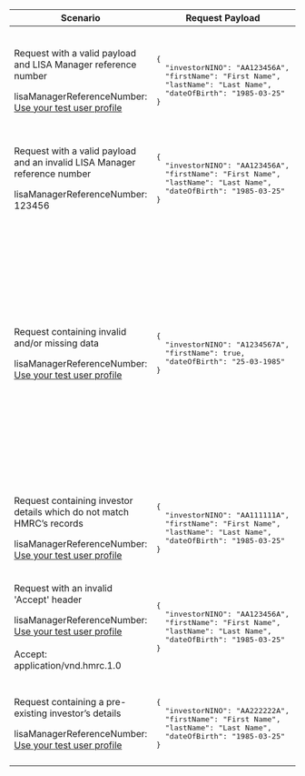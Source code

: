 <table>
    <col width="25%">
    <col width="35%">
    <col width="40%">
    <thead>
        <tr>
            <th>Scenario</th>
            <th>Request Payload</th>
            <th>Response</th>
        </tr>
    </thead>
    <tbody>
        <tr>
            <td><p>Request with a valid payload and LISA Manager reference number</p> <p class="code--block">lisaManagerReferenceNumber: <a href="https://test-developer.service.hmrc.gov.uk/api-documentation/docs/api/service/lisa-api/1.0#testing-the-api">Use your test user profile</a></p></td>
            <td>
<pre class="code--block">
{
  "investorNINO": "AA123456A",
  "firstName": "First Name",
  "lastName": "Last Name",
  "dateOfBirth": "1985-03-25"
}
</pre>
            </td>
            <td><p>HTTP status: <code class="code--slim">201 (Created)</code></p>
<pre class="code--block">
{
  "status": 201,
  "success": true,
  "data": {
    "investorId": "9876543210",
    "message": "Investor created"
  }
}
</pre>
            </td>
        </tr>
        <tr>
            <td><p>Request with a valid payload and an invalid LISA Manager reference number</p> <p class="code--block">lisaManagerReferenceNumber: 123456</p></td>
            <td>
<pre class="code--block">
{
  "investorNINO": "AA123456A",
  "firstName": "First Name",
  "lastName": "Last Name",
  "dateOfBirth": "1985-03-25"
}
</pre>
            </td>
            <td><p>HTTP status: <code class="code--slim">400 (Bad Request)</code></p>
<pre class="code--block">
{
  "code": "BAD_REQUEST",
  "message": "lisaManagerReferenceNumber in the URL is in the wrong format"
}
</pre>
            </td>
        </tr>
        <tr>
            <td><p>Request containing invalid and/or missing data</p><p class="code--block">lisaManagerReferenceNumber: <a href="https://test-developer.service.hmrc.gov.uk/api-documentation/docs/api/service/lisa-api/1.0#testing-the-api">Use your test user profile</a></p></td>
            <td>
<pre class="code--block">
{
  "investorNINO": "A1234567A",
  "firstName": true,
  "dateOfBirth": "25-03-1985"
}
</pre>
            </td>
            <td><p>HTTP status: <code class="code--slim">400 (Bad Request)</code></p>
<pre class="code--block">
{
  "code": "BAD_REQUEST",
  "message": "Bad Request",
  "errors": [
    {
      "code": "MISSING_FIELD",
      "message": "This field is required",
      "path": "/lastName"
    },
    {
      "code": "INVALID_DATE",
      "message": "Date is invalid",
      "path": "/dateOfBirth"
    },
    {
      "code": "INVALID_FORMAT",
      "message": "Invalid format has been used",
      "path": "/investorNINO"
    },
    {
      "code": "INVALID_DATA_TYPE",
      "message": "Invalid data type has been used",
      "path": "/firstName"
    }
  ]
}
</pre>
            </td>
        </tr>
        <tr>
            <td><p>Request containing investor details which do not match HMRC’s records</p><p class="code--block">lisaManagerReferenceNumber: <a href="https://test-developer.service.hmrc.gov.uk/api-documentation/docs/api/service/lisa-api/1.0#testing-the-api">Use your test user profile</a></p></td>
            <td>
<pre class="code--block">
{
  "investorNINO": "AA111111A",
  "firstName": "First Name",
  "lastName": "Last Name",
  "dateOfBirth": "1985-03-25"
}
</pre>
            </td>
            <td><p>HTTP status: <code class="code--slim">403 (Forbidden)</code></p>
<pre class="code--block">
{
  "code": "INVESTOR_NOT_FOUND",
  "message": "The investor details given do not match with HMRC’s records"
}
</pre>
             </td>
        </tr>
        <tr>
           <td><p>Request with an invalid 'Accept' header</p><p class="code--block">lisaManagerReferenceNumber: <a href="https://test-developer.service.hmrc.gov.uk/api-documentation/docs/api/service/lisa-api/1.0#testing-the-api">Use your test user profile</a><br><br>Accept: application/vnd.hmrc.1.0</p></td>
           <td>
<pre class="code--block">
{
  "investorNINO": "AA123456A",
  "firstName": "First Name",
  "lastName": "Last Name",
  "dateOfBirth": "1985-03-25"
}
</pre>
           </td>
           <td><p>HTTP status: <code class="code--slim">406 (Not Acceptable)</code></p>
<pre class="code--block">
{
  "code": "ACCEPT_HEADER_INVALID",
  "message": "The accept header is missing or invalid"
}
</pre>
           </td>
        </tr>
        <tr>
            <td><p>Request containing a pre-existing investor’s details</p> <p class="code--block">lisaManagerReferenceNumber: <a href="https://test-developer.service.hmrc.gov.uk/api-documentation/docs/api/service/lisa-api/1.0#testing-the-api">Use your test user profile</a></p></td>
            <td>
<pre class="code--block">
{
  "investorNINO": "AA222222A",
  "firstName": "First Name",
  "lastName": "Last Name",
  "dateOfBirth": "1985-03-25"
}
</pre>
            </td>
            <td><p>HTTP status: <code class="code--slim">409 (Conflict)</code></p>
<pre class="code--block">
{
  "code": "INVESTOR_ALREADY_EXISTS",
  "message": "The investor already has a record with HMRC",
  "id": "1234567890"
}
</pre>
            </td>
        </tr>
    </tbody>
</table>